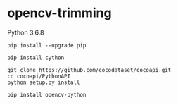 # opencv-trimming
Python 3.6.8

```
pip install --upgrade pip
```
```
pip install cython
```
```
git clone https://github.com/cocodataset/cocoapi.git
cd cocoapi/PythonAPI
python setup.py install
```
```
pip install opencv-python
```
